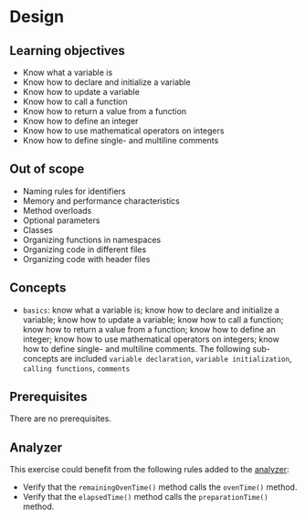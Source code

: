 # Design

## Learning objectives

- Know what a variable is
- Know how to declare and initialize a variable
- Know how to update a variable
- Know how to call a function
- Know how to return a value from a function
- Know how to define an integer
- Know how to use mathematical operators on integers
- Know how to define single- and multiline comments

## Out of scope

- Naming rules for identifiers
- Memory and performance characteristics
- Method overloads
- Optional parameters
- Classes
- Organizing functions in namespaces
- Organizing code in different files
- Organizing code with header files

## Concepts

- `basics`: know what a variable is; know how to declare and initialize a variable; know how to update a variable; know how to call a function; know how to return a value from a function; know how to define an integer; know how to use mathematical operators on integers; know how to define single- and multiline comments. The following sub-concepts are included `variable declaration`, `variable initialization`, `calling functions`, `comments`

## Prerequisites

There are no prerequisites.

## Analyzer

This exercise could benefit from the following rules added to the [analyzer][analyzer]:

- Verify that the `remainingOvenTime()` method calls the `ovenTime()` method.
- Verify that the `elapsedTime()` method calls the `preparationTime()` method.

[analyzer]: https://github.com/exercism/cpp-analyzer